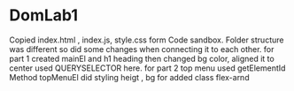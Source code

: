 # DomLab1
Copied index.html , index.js, style.css form Code sandbox. Folder structure was different so did some changes when connecting it to each other.
for part 1 created mainEl and h1 heading then changed bg color, aligned it to center used QUERYSELECTOR here.
for part 2 top menu used getElementId Method 
topMenuEl did styling heigt , bg for added class flex-arnd

